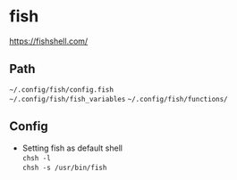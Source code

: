 # fish
https://fishshell.com/

## Path
`~/.config/fish/config.fish`  
`~/.config/fish/fish_variables`
`~/.config/fish/functions/`

## Config
- Setting fish as default shell  
`chsh -l`  
`chsh -s /usr/bin/fish`
